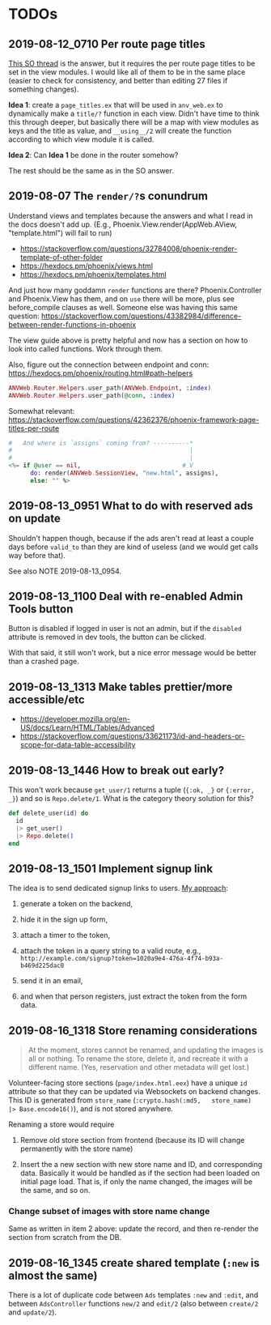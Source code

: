 # TODOs

## 2019-08-12_0710 Per route page titles

[This SO thread](https://stackoverflow.com/questions/42362376/phoenix-framework-page-titles-per-route)
is the  answer, but it  requires the per  route page
titles to be  set in the view modules.  I would like
all of them to be in the same place (easier to check
for consistency, and better than editing 27 files if
something changes).

**Idea 1**:  create a `page_titles.ex` that  will be
used in `anv_web.ex` to dynamically make a `title/?`
function  in each  view. Didn't  have time  to think
this through  deeper, but basically there  will be a
map  with view  modules  as keys  and  the title  as
value,  and `__using__/2`  will create  the function
according to which view module it is called.

**Idea 2**:  Can **Idea  1** be  done in  the router
somehow?

The rest should be the same as in the SO answer.

## 2019-08-07 The `render/?`s conundrum

Understand views  and templates because  the answers
and what I  read in the docs doesn't  add up. (E.g.,
Phoenix.View.render(AppWeb.AView,   "template.html")
will fail to run)

+ https://stackoverflow.com/questions/32784008/phoenix-render-template-of-other-folder
+ https://hexdocs.pm/phoenix/views.html
+ https://hexdocs.pm/phoenix/templates.html

And  just how  many goddamn  `render` functions  are
there?   Phoenix.Controller  and   Phoenix.View  has
them,  and on  `use` there  will be  more, plus  see
before_compile  clauses as  well.  Someone else  was
having this same question:
https://stackoverflow.com/questions/43382984/difference-between-render-functions-in-phoenix

The view guide above is pretty helpful and now has a
section on  how to look into  called functions. Work
through them.

Also, figure out the connection between endpoint and
conn:
https://hexdocs.pm/phoenix/routing.html#path-helpers

```elixir
ANVWeb.Router.Helpers.user_path(ANVWeb.Endpoint, :index)
ANVWeb.Router.Helpers.user_path(@conn, :index)
```

Somewhat relevant:
https://stackoverflow.com/questions/42362376/phoenix-framework-page-titles-per-route

```elixir
#   And where is `assigns` coming from? ----------*
#                                                 |
#                                                 |
<%= if @user == nil,                            # V
      do: render(ANVWeb.SessionView, "new.html", assigns),
      else: "" %>
```
## 2019-08-13_0951 What to do with reserved ads on update

Shouldn't happen  though, because if the  ads aren't
read at  least a couple days  before `valid_to` than
they are kind of useless (and we would get calls way
before that).

See also NOTE 2019-08-13_0954.

## 2019-08-13_1100 Deal with re-enabled Admin Tools button

Button  is disabled  if  logged in  user  is not  an
admin, but if the `disabled` attribute is removed in
dev tools, the button can be clicked.

With  that said,  it still  won't work,  but a  nice
error message would be better than a crashed page.

## 2019-08-13_1313 Make tables prettier/more accessible/etc

+ https://developer.mozilla.org/en-US/docs/Learn/HTML/Tables/Advanced
+ https://stackoverflow.com/questions/33621173/id-and-headers-or-scope-for-data-table-accessibility

## 2019-08-13_1446 How to break out early?

This won't work because `get_user/1` returns a tuple (`{:ok, _}` or `{:error, _}`) and so is `Repo.delete/1`. What is the category theory solution for this?

```elixir
def delete_user(id) do
  id
  |> get_user()
  |> Repo.delete()
end
```
## 2019-08-13_1501 Implement signup link

The idea is to send dedicated signup links to users.
[My approach](https://stackoverflow.com/questions/57399151/how-to-craft-a-dedicated-signup-link):

  1. generate a token on the backend,

  2. hide it in the sign up form,

  3. attach a timer to the token,

  4. attach the token in a query string to a valid route,
 e.g., `http://example.com/signup?token=1020a9e4-476a-4f74-b93a-b469d225dac0`

  5. send it in an email,

  6. and when that person registers, just extract the token from the form data.

## 2019-08-16_1318 Store renaming considerations

> At  the  moment,  stores   cannot  be  renamed,  and
> updating the images is all or nothing. To rename the
> store, delete  it, and recreate it  with a different
> name. (Yes, reservation and  other metadata will get
> lost.)

Volunteer-facing            store           sections
(`page/index.html.eex`) have a unique `id` attribute
so  that   they  can   be  updated   via  Websockets
on  backend  changes.  This  ID  is  generated  from
`store_name`  (`:crypto.hash(:md5,   store_name)  |>
Base.encode16()`), and is not stored anywhere.

Renaming a store would require

1. Remove old store section  from frontend (because its
   ID will change permanently with the store name)

2. Insert the  a new  section with  new store  name and
   ID, and  corresponding data.  Basically it  would be
   handled as if the section had been loaded on initial
   page load.  That is, if  only the name  changed, the
   images will be the same, and so on.

### Change subset of images with store name change

Same as written in item  2 above: update the record,
and then re-render the section from scratch from the
DB.

## 2019-08-16_1345 create shared template (`:new` is almost the same)

There   is  a   lot   of   duplicate  code   between
`Ads`  templates  `:new`  and `:edit`,  and  between
`AdsController` functions `new/2` and `edit/2` (also
between `create/2` and `update/2`).
